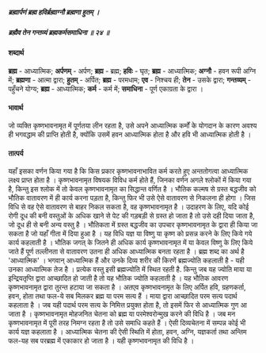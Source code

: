 ##### ब्रह्मार्पणं ब्रह्म हविर्ब्रह्माग्नौ ब्रह्मणा हुतम् ।
##### ब्रह्मैव तेन गन्तव्यं ब्रह्मकर्मसमाधिना ॥ २४ ॥

#### शब्दार्थ

**ब्रह्म** - आध्यात्मिक; **अर्पणम्** - अर्पण; **ब्रह्म** -  ब्रह्म; **हविः** - घृत; **ब्रह्म** - आध्यात्मिक; **अग्नौ** - हवन रूपी अग्नि में; **ब्रह्मणा** - आत्मा द्वारा; **हुतम्** - अर्पित; **ब्रह्म** - परमधाम; **एव** - निश्चय  ही; **तेन** - उसके द्वारा; **गन्तव्यम्** - पहुँचने योग्य; **ब्रह्म** - आध्यात्मिक; **कर्म** - कर्म में; **समाधिना** - पूर्ण एकाग्रता के द्वारा ।

#### भावार्थ

जो व्यक्ति कृष्णभावनामृत में पूर्णतया लीन रहता है, उसे अपने आध्यात्मिक कर्मों के योगदान के कारण अवश्य ही भगवद्धाम की प्राप्ति होती है, क्योंकि उसमें हवन आध्यात्मिक होता है और हवि भी आध्यात्मिक होती है ।

#### तात्पर्य

यहाँ इसका वर्णन किया गया है कि किस प्रकार कृष्णभावनाभावित कर्म करते हुए अन्ततोगत्वा आध्यात्मिक लक्ष्य प्राप्त होता है । कृष्णभावनामृत विषयक विविध कर्म होते हैं, जिनका वर्णन अगले श्लोकों में किया गया है, किन्तु इस श्लोक में तो केवल कृष्णभावनामृत का सिद्धान्त वर्णित है । भौतिक कल्मष से ग्रस्त बद्धजीव को भौतिक वातावरण में ही कार्य करना पड़ता है, किन्तु फिर भी उसे ऐसे वातावरण से निकलना ही होगा । जिस विधि से वह ऐसे वातावरण से बाहर निकल सकता है, वह कृष्णभावनामृत है । उदाहरण के लिए, यदि कोई रोगी दूध की बनी वस्तुओं के अधिक खाने से पेट की गड़बड़ी से ग्रस्त हो जाता है तो उसे दही दिया जाता है, जो दूध ही से बनी अन्य वस्तु है । भौतिकता में ग्रस्त बद्धजीव का उपचार कृष्णभावनामृत के द्वारा ही किया जा सकता है जो यहाँ गीता में दिया हुआ है । यह विधि यज्ञ या विष्णु या कृष्ण को प्रसन्न करने के लिए किये गये कार्य कहलाती है । भौतिक जगत् के जितने ही अधिक कार्य कृष्णभावनामृत में या केवल विष्णु के लिए किये जाते हैं पूर्ण तल्लीनता से वातावरण उतना ही अधिक आध्यात्मिक बनता रहता है । ब्रह्म शब्द का अर्थ है 'आध्यात्मिक' । भगवान् आध्यात्मिक हैं और उनके दिव्य शरीर की किरणें ब्रह्मज्योति कहलाती है - यही उनका आध्यात्मिक तेज है । प्रत्येक वस्तु इसी ब्रह्मज्योति में स्थित रहती है. किन्तु जब यह ज्योति माया या इन्द्रियतृप्ति द्वारा आच्छादित हो जाती है तो यह भौतिक ज्योति कहलाती है । यह भौतिक आवरण कृष्णभावनामृत द्वारा तुरन्त हटाया जा सकता है । अतएव कृष्णभावनामृत के लिए अर्पित हवि, ग्रहणकर्ता, हवन, होता तथा फल-ये सब मिलकर ब्रह्म या परम सत्य हैं । माया द्वारा आच्छादित परम सत्य पदार्थ कहलाता है । जब यही पदार्थ परम सत्य के निमित्त प्रयुक्त होता है, तो इसमें फिर से आध्यात्मिक गुण आ जाता है । कृष्णभावनामृत मोहजनित चेतना को ब्रह्म या परमेश्वरोन्मुख करने की विधि है । जब मन कृष्णभावनामृत में पूरी तरह निमग्न रहता है तो उसे समाधि कहते हैं । ऐसी दिव्यचेतना में सम्पन्न कोई भी कार्य यज्ञ कहलाता है । आध्यात्मिक चेतना की ऐसी स्थिति में होता, हवन, अग्नि, यज्ञकर्ता तथा अन्तिम फल-यह सब परब्रह्म में एकाकार हो जाता है । यही कृष्णभावनामृत की विधि है ।